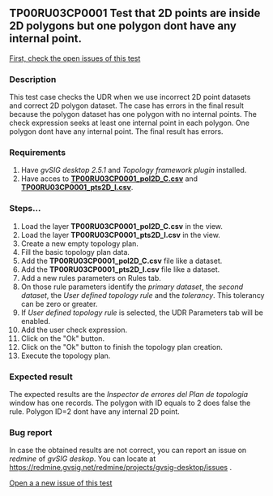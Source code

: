 ## TP00RU03CP0001 Test that 2D points are inside 2D polygons but one polygon dont have any internal point.

[First, check the open issues of this test](https://redmine.gvsig.net/redmine/projects/gvsig-desktop/issues?utf8=%E2%9C%93&set_filter=1&f%5B%5D=status_id&op%5Bstatus_id%5D=o&f%5B%5D=subject&op%5Bsubject%5D=%7E&v%5Bsubject%5D%5B%5D=TP00RU03CP0001&f%5B%5D=&c%5B%5D=tracker&c%5B%5D=status&c%5B%5D=priority&c%5B%5D=subject&c%5B%5D=assigned_to&c%5B%5D=updated_on&group_by=)

### Description

This test case checks the UDR when we use incorrect 2D point datasets and correct 2D polygon dataset. The case has errors in the final result because the polygon dataset has one polygon with no internal points. The check expression seeks at least one internal point in each polygon.
One polygon dont have any internal point. The final result has errors.

### Requirements

1. Have *gvSIG desktop 2.5.1* and *Topology framework plugin* installed.
2. Have acces to [**TP00RU03CP0001_pol2D_C.csv**](https://github.com/jolicar/TopologyRuleUserDefinedRule/blob/master/testing/cases/TP00_TopologyRules/RU03_UserDefinedRule/CP0001_UDR_I/TP00RU03CP0001_pol2D_C.csv) and [**TP00RU03CP0001_pts2D_I.csv**](https://github.com/jolicar/TopologyRuleUserDefinedRule/blob/master/testing/cases/TP00_TopologyRules/RU03_UserDefinedRule/CP0001_UDR_I/TP00RU03CP0001_pts2D_I.csv).
### Steps...

1. Load the layer **TP00RU03CP0001_pol2D_C.csv** in the view.
2. Load the layer **TP00RU03CP0001_pts2D_I.csv** in the view.
3. Create a new empty topology plan.
4. Fill the basic topology plan data.
5. Add the **TP00RU03CP0001_pol2D_C.csv** file like a dataset.
6. Add the **TP00RU03CP0001_pts2D_I.csv** file like a dataset.
7. Add a new rules parameters on Rules tab.
8. On those rule parameters identify the *primary dataset*, the *second dataset*, the *User defined topology rule* and the *tolerancy*. This tolerancy can be zero or greater.
9. If *User defined topology rule* is selected, the UDR Parameters tab will be enabled.
10. Add the user check expression.
11. Click on the "Ok" button.
12. Click on the "Ok" button to finish the topology plan creation.
13. Execute the topology plan.

### Expected result

The expected results are the *Inspector de errores del Plan de topologia* window has one records. The polygon with ID equals to 2 does false the rule. Polygon ID=2 dont have any internal 2D point.


### Bug report


In case the obtained results are not correct, you can report an issue on *redmine* of *gvSIG deskop*. You can locate at
https://redmine.gvsig.net/redmine/projects/gvsig-desktop/issues .

[Open a a new issue of this test](https://redmine.gvsig.net/redmine/projects/gvsig-desktop/issues/new?issue[subject]=TP00RU03CP0001+Test+that+2D+points+are+inside+2D+polygons+but+one+polygon+dont+have+any+internal+point)

